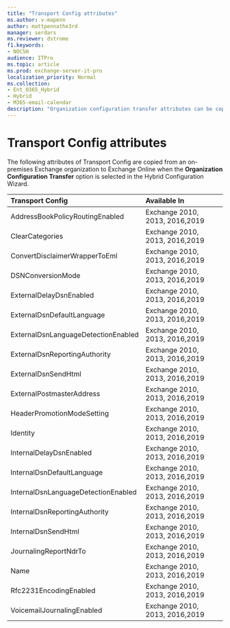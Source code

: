 ```yaml
---
title: "Transport Config attributes"
ms.author: v-mapenn
author: mattpennathe3rd
manager: serdars
ms.reviewer: dstrome
f1.keywords:
- NOCSH
audience: ITPro
ms.topic: article
ms.prod: exchange-server-it-pro
localization_priority: Normal
ms.collection:
- Ent_O365_Hybrid
- Hybrid
- M365-email-calendar
description: "Organization configuration transfer attributes can be copied by the Hybrid Configuration Wizard from your on-premises organization to Exchange Online to help simplify your hybrid deployment"
---
```


# Transport Config attributes

The following attributes of Transport Config are copied from an on-premises Exchange organization to Exchange Online when the **Organization Configuration Transfer** option is selected in the Hybrid Configuration Wizard.

|**Transport Config**|**Available In**|
|:-----|:-----|
|AddressBookPolicyRoutingEnabled|Exchange 2010, 2013, 2016,2019|
|ClearCategories|Exchange 2010, 2013, 2016,2019|
|ConvertDisclaimerWrapperToEml|Exchange 2010, 2013, 2016,2019|
|DSNConversionMode|Exchange 2010, 2013, 2016,2019|
|ExternalDelayDsnEnabled|Exchange 2010, 2013, 2016,2019|
|ExternalDsnDefaultLanguage|Exchange 2010, 2013, 2016,2019|
|ExternalDsnLanguageDetectionEnabled|Exchange 2010, 2013, 2016,2019|
|ExternalDsnReportingAuthority|Exchange 2010, 2013, 2016,2019|
|ExternalDsnSendHtml|Exchange 2010, 2013, 2016,2019|
|ExternalPostmasterAddress|Exchange 2010, 2013, 2016,2019|
|HeaderPromotionModeSetting|Exchange 2010, 2013, 2016,2019|
|Identity|Exchange 2010, 2013, 2016,2019|
|InternalDelayDsnEnabled|Exchange 2010, 2013, 2016,2019|
|InternalDsnDefaultLanguage|Exchange 2010, 2013, 2016,2019|
|InternalDsnLanguageDetectionEnabled|Exchange 2010, 2013, 2016,2019|
|InternalDsnReportingAuthority|Exchange 2010, 2013, 2016,2019|
|InternalDsnSendHtml|Exchange 2010, 2013, 2016,2019|
|JournalingReportNdrTo|Exchange 2010, 2013, 2016,2019|
|Name|Exchange 2010, 2013, 2016,2019|
|Rfc2231EncodingEnabled|Exchange 2010, 2013, 2016,2019|
|VoicemailJournalingEnabled|Exchange 2010, 2013, 2016,2019|
